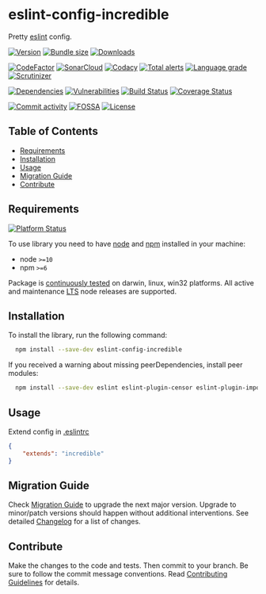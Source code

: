 # eslint-config-incredible
Pretty [eslint](https://eslint.org) config.

[![Version][badge-vers]][npm]
[![Bundle size][npm-size-badge]][npm-size-url]
[![Downloads][npm-downloads-badge]][npm]

[![CodeFactor][codefactor-badge]][codefactor-url]
[![SonarCloud][sonarcloud-badge]][sonarcloud-url]
[![Codacy][codacy-badge]][codacy-url]
[![Total alerts][lgtm-alerts-badge]][lgtm-alerts-url]
[![Language grade][lgtm-lg-badge]][lgtm-lg-url]
[![Scrutinizer][scrutinizer-badge]][scrutinizer-url]

[![Dependencies][badge-deps]][npm]
[![Vulnerabilities][badge-vuln]](https://snyk.io/)
[![Build Status][tests-badge]][tests-url]
[![Coverage Status][badge-coverage]][url-coverage]

[![Commit activity][commit-activity-badge]][github]
[![FOSSA][fossa-badge]][fossa-url]
[![License][badge-lic]][github]

## Table of Contents
  - [Requirements](#requirements)
  - [Installation](#installation)
  - [Usage](#usage)
  - [Migration Guide](#migration-guide)
  - [Contribute](#contribute)

## Requirements
[![Platform Status][appveyor-badge]][appveyor-url]

To use library you need to have [node](https://nodejs.org) and [npm](https://www.npmjs.com) installed in your machine:

* node `>=10`
* npm `>=6`

Package is [continuously tested][appveyor-url] on darwin, linux, win32 platforms. All active and maintenance [LTS](https://nodejs.org/en/about/releases/) node releases are supported.

## Installation

To install the library, run the following command:

```bash
  npm install --save-dev eslint-config-incredible
```

If you received a warning about missing peerDependencies, install peer modules:

```bash
  npm install --save-dev eslint eslint-plugin-censor eslint-plugin-import eslint-plugin-security eslint-plugin-markdown eslint-plugin-mocha eslint-plugin-no-secrets eslint-plugin-node eslint-plugin-promise eslint-plugin-regexp eslint-plugin-scanjs-rules eslint-plugin-sonarjs eslint-plugin-unicorn
```

## Usage

  Extend config in [.eslintrc](https://eslint.org/docs/user-guide/configuring/configuration-files#using-configuration-files)

```json
{
    "extends": "incredible"
}
```
## Migration Guide

Check [Migration Guide](./MIGRATION.md) to upgrade the next major version. Upgrade to minor/patch versions should happen without additional interventions. See detailed [Changelog](./CHANGELOG.md) for a list of changes.

## Contribute

Make the changes to the code and tests. Then commit to your branch. Be sure to follow the commit message conventions. Read [Contributing Guidelines](.github/CONTRIBUTING.md) for details.

[npm]: https://www.npmjs.com/package/eslint-config-incredible
[github]: https://github.com/pustovitDmytro/eslint-config-incredible
[coveralls]: https://coveralls.io/github/pustovitDmytro/eslint-config-incredible?branch=master
[badge-deps]: https://img.shields.io/david/pustovitDmytro/eslint-config-incredible.svg
[badge-vuln]: https://img.shields.io/snyk/vulnerabilities/npm/eslint-config-incredible.svg?style=popout
[badge-vers]: https://img.shields.io/npm/v/eslint-config-incredible.svg
[badge-lic]: https://img.shields.io/github/license/pustovitDmytro/eslint-config-incredible.svg
[badge-coverage]: https://coveralls.io/repos/github/pustovitDmytro/eslint-config-incredible/badge.svg?branch=master
[url-coverage]: https://coveralls.io/github/pustovitDmytro/eslint-config-incredible?branch=master

[tests-badge]: https://img.shields.io/circleci/build/github/pustovitDmytro/eslint-config-incredible
[tests-url]: https://app.circleci.com/pipelines/github/pustovitDmytro/eslint-config-incredible

[codefactor-badge]: https://www.codefactor.io/repository/github/pustovitdmytro/eslint-config-incredible/badge
[codefactor-url]: https://www.codefactor.io/repository/github/pustovitdmytro/eslint-config-incredible

[commit-activity-badge]: https://img.shields.io/github/commit-activity/m/pustovitDmytro/eslint-config-incredible

[scrutinizer-badge]: https://scrutinizer-ci.com/g/pustovitDmytro/eslint-config-incredible/badges/quality-score.png?b=master
[scrutinizer-url]: https://scrutinizer-ci.com/g/pustovitDmytro/eslint-config-incredible/?branch=master

[lgtm-lg-badge]: https://img.shields.io/lgtm/grade/javascript/g/pustovitDmytro/eslint-config-incredible.svg?logo=lgtm&logoWidth=18
[lgtm-lg-url]: https://lgtm.com/projects/g/pustovitDmytro/eslint-config-incredible/context:javascript

[lgtm-alerts-badge]: https://img.shields.io/lgtm/alerts/g/pustovitDmytro/eslint-config-incredible.svg?logo=lgtm&logoWidth=18
[lgtm-alerts-url]: https://lgtm.com/projects/g/pustovitDmytro/eslint-config-incredible/alerts/

[codacy-badge]: https://app.codacy.com/project/badge/Grade/d1b20b97b5af4d79b2c03597e14946b3
[codacy-url]: https://www.codacy.com/gh/pustovitDmytro/eslint-config-incredible/dashboard?utm_source=github.com&amp;utm_medium=referral&amp;utm_content=pustovitDmytro/eslint-config-incredible&amp;utm_campaign=Badge_Grade

[sonarcloud-badge]: https://sonarcloud.io/api/project_badges/measure?project=pustovitDmytro_eslint-config-incredible&metric=alert_status
[sonarcloud-url]: https://sonarcloud.io/dashboard?id=pustovitDmytro_eslint-config-incredible

[npm-downloads-badge]: https://img.shields.io/npm/dw/eslint-config-incredible
[npm-size-badge]: https://img.shields.io/bundlephobia/min/eslint-config-incredible
[npm-size-url]: https://bundlephobia.com/result?p=eslint-config-incredible

[appveyor-badge]: https://ci.appveyor.com/api/projects/status/lqiyjlwktdapem5q/branch/master?svg=true
[appveyor-url]: https://ci.appveyor.com/project/pustovitDmytro/eslint-config-incredible/branch/master

[fossa-badge]: https://app.fossa.com/api/projects/custom%2B24828%2Feslint-config-incredible.svg?type=shield
[fossa-url]: https://app.fossa.com/projects/custom%2B24828%2Feslint-config-incredible?ref=badge_shield
